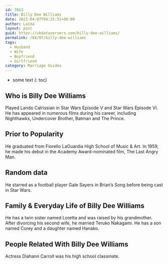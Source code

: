 ```yaml
---
id: 7813
title: Billy Dee Williams
date: 2021-04-07T04:25:51+00:00
author: Laima
layout: post
guid: https://ukdataservers.com/billy-dee-williams/
permalink: /04/07/billy-dee-williams
tags:
  - Husband
  - Wife
  - Boyfriend
  - Girlfriend
category: Marriage Guides
---
```


* some text
{: toc}


## Who is Billy Dee Williams
                  
                  
                  
Played Lando Calrissian in Star Wars Episode V and Star Wars Episode VI. He has appeared in numerous films during his career, including Nighthawks, Undercover Brother, Batman and The Prince.
                  
              
            
              
            
                
                
                
## Prior to Popularity
                  
                  
                  
He graduated from Fiorello LaGuardia High School of Music & Art. In 1959, he made his debut in the Academy Award-nominated film, The Last Angry Man.
                  
              
            
              
            
                
                
                
## Random data
                  
                  
                  
He starred as a football player Gale Sayers in Brian&#8217;s Song before being cast in Star Wars.
                  
              
            
              
            
                
                
                
## Family & Everyday Life of Billy Dee Williams
                  
                  
                  
He has a twin sister named Loretta and was raised by his grandmother. After divorcing his second wife, he married Teruko Nakagami. He has a son named Corey and a daughter named Hanako.
                  
              
            
              
            
                
                
                
## People Related With Billy Dee Williams
                  
                  
                  
Actress Diahann Carroll was his high school classmate.
                  
              
            
              
            
                
              
            
              
              
            
            
              
            
          
          
          